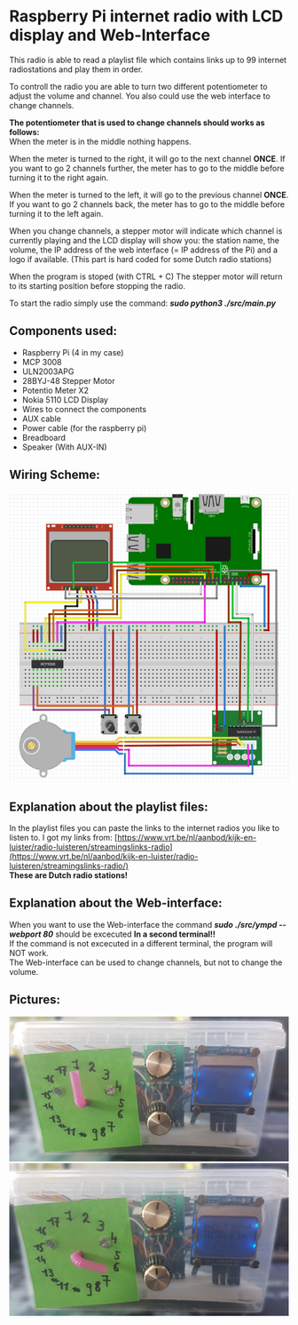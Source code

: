 # Raspberry Pi internet radio with LCD display and Web-Interface

This radio is able to read a playlist file which contains links up to 99 
internet radiostations and play them in order. 

To controll the radio you are able to turn two different potentiometer to adjust 
the volume and channel. You also could use the web interface to change channels. 
  
**The potentiometer that is used to change channels should works as follows:**  
When the meter is in the middle nothing happens.  
  
When the meter is turned to the right, it will go to the next channel **ONCE**. If you want to go 2 channels further, the meter has to go to the middle before turning it to the right again.
  
When the meter is turned to the left, it will go to the previous channel **ONCE**. If you want to go 2 channels back, the meter has to go to the middle before turning it to the left again.

When you change channels, a stepper motor will indicate which channel is 
currently playing and the LCD display will show you: the station name, the 
volume, the IP address of the web interface (= IP address of the Pi) and a logo if available. (This part is hard coded for some Dutch radio stations)  
  
When the program is stoped (with CTRL + C) The stepper motor will return to its starting position before stopping the radio.
  
To start the radio simply use the command: __*sudo python3 ./src/main.py*__


## Components used:
- Raspberry Pi (4 in my case) 
- MCP 3008
- ULN2003APG
- 28BYJ-48 Stepper Motor
- Potentio Meter X2
- Nokia 5110 LCD Display
- Wires to connect the components
- AUX cable
- Power cable (for the raspberry pi)
- Breadboard
- Speaker (With AUX-IN)
                
  
   
   
## Wiring Scheme:  
  
![Wiring scheme](/img/Wireing_scheme.png)


## Explanation about the playlist files:  

In the playlist files you can paste the links to the internet radios you like to listen to.
I got my links from: [https://www.vrt.be/nl/aanbod/kijk-en-luister/radio-luisteren/streamingslinks-radio](https://www.vrt.be/nl/aanbod/kijk-en-luister/radio-luisteren/streamingslinks-radio/)  
**These are Dutch radio stations!**


## Explanation about the Web-interface:

When you want to use the Web-interface the command __*sudo ./src/ympd --webport 80*__ should be excecuted **In a second terminal!!**  
If the command is not excecuted in a different terminal, the program will NOT work.  
The Web-interface can be used to change channels, but not to change the volume.

## Pictures:

![Preview 1](/img/preview_1.jpg)  
![Preview 2](/img/preview_2.jpg)

